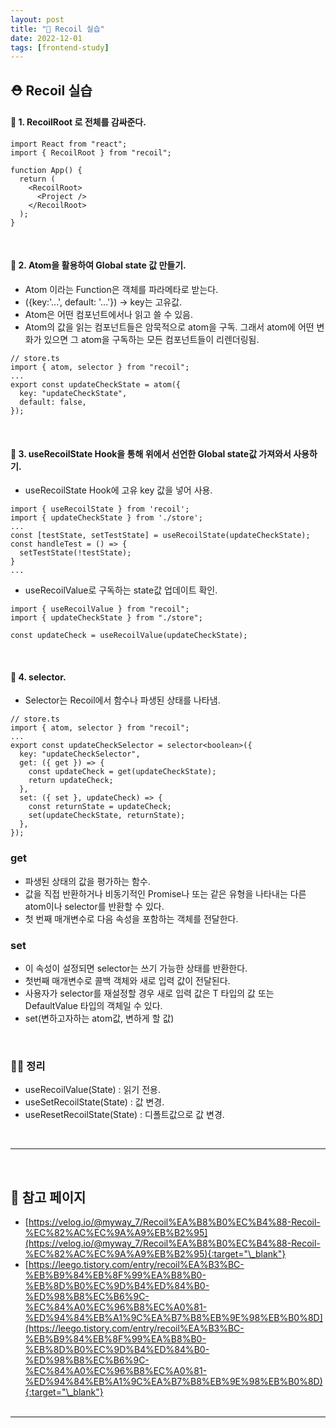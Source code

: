 ```yaml
---
layout: post
title: "🧕 Recoil 실습"
date: 2022-12-01
tags: [frontend-study]
---
```


## ⛑ Recoil 실습

#### 👒 1. RecoilRoot 로 전체를 감싸준다.

```tsx
import React from "react";
import { RecoilRoot } from "recoil";

function App() {
  return (
    <RecoilRoot>
      <Project />
    </RecoilRoot>
  );
}
```

<br/>

#### 👑 2. Atom을 활용하여 Global state 값 만들기.

- Atom 이라는 Function은 객체를 파라메타로 받는다.
- ({key:'...', default: '...'}) -> key는 고유값.
- Atom은 어떤 컴포넌트에서나 읽고 쓸 수 있음.
- Atom의 값을 읽는 컴포넌트들은 암묵적으로 atom을 구독. 그래서 atom에 어떤 변화가 있으면 그 atom을 구독하는 모든 컴포넌트들이 리렌더링됨.

```tsx
// store.ts
import { atom, selector } from "recoil";
...
export const updateCheckState = atom({
  key: "updateCheckState",
  default: false,
});

```

<br/>

#### 👞 3. useRecoilState Hook을 통해 위에서 선언한 Global state값 가져와서 사용하기.

- useRecoilState Hook에 고유 key 값을 넣어 사용.

```tsx
import { useRecoilState } from 'recoil';
import { updateCheckState } from './store';
...
const [testState, setTestState] = useRecoilState(updateCheckState);
const handleTest = () => {
  setTestState(!testState);
}
...
```

- useRecoilValue로 구독하는 state값 업데이트 확인.

```tsx
import { useRecoilValue } from "recoil";
import { updateCheckState } from "./store";

const updateCheck = useRecoilValue(updateCheckState);
```

<br/>

#### 🐸 4. selector.

- Selector는 Recoil에서 함수나 파생된 상태를 나타냄.

```tsx
// store.ts
import { atom, selector } from "recoil";
...
export const updateCheckSelector = selector<boolean>({
  key: "updateCheckSelector",
  get: ({ get }) => {
    const updateCheck = get(updateCheckState);
    return updateCheck;
  },
  set: ({ set }, updateCheck) => {
    const returnState = updateCheck;
    set(updateCheckState, returnState);
  },
});
```

### get

- 파생된 상태의 값을 평가하는 함수.
- 값을 직접 반환하거나 비동기적인 Promise나 또는 같은 유형을 나타내는 다른 atom이나 selector를 반환할 수 있다.
- 첫 번째 매개변수로 다음 속성을 포함하는 객체를 전달한다.

### set

- 이 속성이 설정되면 selector는 쓰기 가능한 상태를 반환한다.
- 첫번째 매개변수로 콜백 객체와 새로 입력 값이 전달된다.
- 사용자가 selector를 재설정할 경우 새로 입력 값은 T 타입의 값 또는 DefaultValue 타입의 객체일 수 있다.
- set(변하고자하는 atom값, 변하게 할 값)

<br/>

### 👮‍♂️ 정리

- useRecoilValue(State) : 읽기 전용.
- useSetRecoilState(State) : 값 변경.
- useResetRecoilState(State) : 디폴트값으로 값 변경.

<br/>

---

<br/>

## 🎫 참고 페이지

- [https://velog.io/@myway_7/Recoil%EA%B8%B0%EC%B4%88-Recoil-%EC%82%AC%EC%9A%A9%EB%B2%95](https://velog.io/@myway_7/Recoil%EA%B8%B0%EC%B4%88-Recoil-%EC%82%AC%EC%9A%A9%EB%B2%95){:target="\_blank"}
- [https://leego.tistory.com/entry/recoil%EA%B3%BC-%EB%B9%84%EB%8F%99%EA%B8%B0-%EB%8D%B0%EC%9D%B4%ED%84%B0-%ED%98%B8%EC%B6%9C-%EC%84%A0%EC%96%B8%EC%A0%81-%ED%94%84%EB%A1%9C%EA%B7%B8%EB%9E%98%EB%B0%8D](https://leego.tistory.com/entry/recoil%EA%B3%BC-%EB%B9%84%EB%8F%99%EA%B8%B0-%EB%8D%B0%EC%9D%B4%ED%84%B0-%ED%98%B8%EC%B6%9C-%EC%84%A0%EC%96%B8%EC%A0%81-%ED%94%84%EB%A1%9C%EA%B7%B8%EB%9E%98%EB%B0%8D){:target="\_blank"}
  <br/><br/>

---
